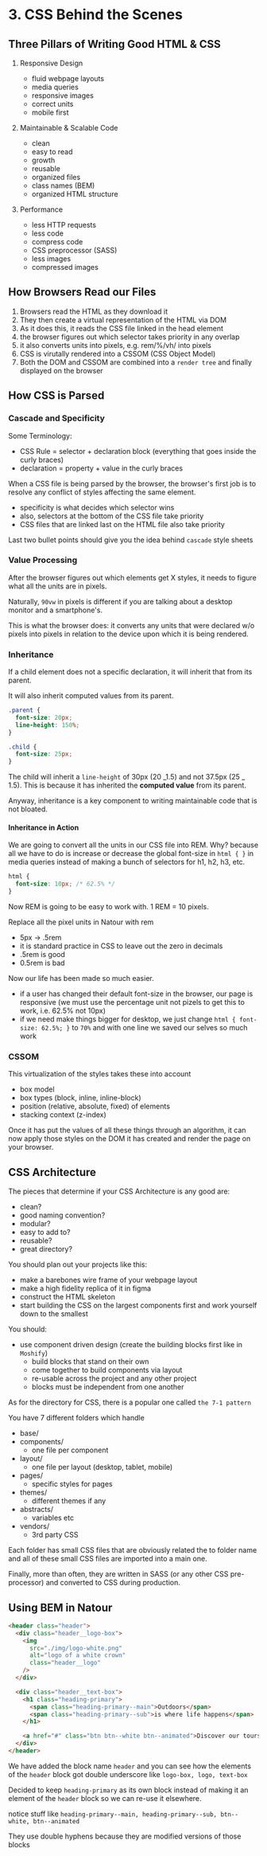 # 3. CSS Behind the Scenes

## Three Pillars of Writing Good HTML & CSS

1. Responsive Design

   - fluid webpage layouts
   - media queries
   - responsive images
   - correct units
   - mobile first

2. Maintainable & Scalable Code

   - clean
   - easy to read
   - growth
   - reusable
   - organized files
   - class names (BEM)
   - organized HTML structure

3. Performance
   - less HTTP requests
   - less code
   - compress code
   - CSS preprocessor (SASS)
   - less images
   - compressed images

## How Browsers Read our Files

1. Browsers read the HTML as they download it
2. They then create a virtual representation of the HTML via DOM
3. As it does this, it reads the CSS file linked in the head element
4. the browser figures out which selector takes priority in any overlap
5. it also converts units into pixels, e.g. rem/%/vh/ into pixels
6. CSS is virutally rendered into a CSSOM (CSS Object Model)
7. Both the DOM and CSSOM are combined into a `render tree` and finally displayed on the browser

## How CSS is Parsed

### Cascade and Specificity

Some Terminology:

- CSS Rule = selector + declaration block (everything that goes inside the curly braces)
- declaration = property + value in the curly braces

When a CSS file is being parsed by the browser, the browser's first job is to resolve any conflict of styles affecting the same element.

- specificity is what decides which selector wins
- also, selectors at the bottom of the CSS file take priority
- CSS files that are linked last on the HTML file also take priority

Last two bullet points should give you the idea behind `cascade` style sheets

### Value Processing

After the browser figures out which elements get X styles, it needs to figure what all the units are in pixels.

Naturally, `90vw` in pixels is different if you are talking about a desktop monitor and a smartphone's.

This is what the browser does: it converts any units that were declared w/o pixels into pixels in relation to the device upon which it is being rendered.

### Inheritance

If a child element does not a specific declaration, it will inherit that from its parent.

It will also inherit computed values from its parent.

```css
.parent {
  font-size: 20px;
  line-height: 150%;
}

.child {
  font-size: 25px;
}
```

The child will inherit a `line-height` of 30px (20 _1.5) and not 37.5px (25 _ 1.5). This is because it has inherited the **computed value** from its parent.

Anyway, inheritance is a key component to writing maintainable code that is not bloated.

#### Inheritance in Action

We are going to convert all the units in our CSS file into REM. Why? because all we have to do is increase or decrease the global font-size in `html { }` in media queries instead of making a bunch of selectors for h1, h2, h3, etc.

```css
html {
  font-size: 10px; /* 62.5% */
}
```

Now REM is going to be easy to work with. 1 REM = 10 pixels.

Replace all the pixel units in Natour with rem

- 5px -> .5rem
- it is standard practice in CSS to leave out the zero in decimals
- .5rem is good
- 0.5rem is bad

Now our life has been made so much easier.

- if a user has changed their default font-size in the browser, our page is responsive (we must use the percentage unit not pizels to get this to work, i.e. 62.5% not 10px)
- if we need make things bigger for desktop, we just change `html { font-size: 62.5%; }` to `70%` and with one line we saved our selves so much work

### CSSOM

This virtualization of the styles takes these into account

- box model
- box types (block, inline, inline-block)
- position (relative, absolute, fixed) of elements
- stacking context (z-index)

Once it has put the values of all these things through an algorithm, it can now apply those styles on the DOM it has created and render the page on your browser.

## CSS Architecture

The pieces that determine if your CSS Architecture is any good are:

- clean?
- good naming convention?
- modular?
- easy to add to?
- reusable?
- great directory?

You should plan out your projects like this:

- make a barebones wire frame of your webpage layout
- make a high fidelity replica of it in figma
- construct the HTML skeleton
- start building the CSS on the largest components first and work yourself down to the smallest

You should:

- use component driven design (create the building blocks first like in `Moshify`)
  - build blocks that stand on their own
  - come together to build components via layout
  - re-usable across the project and any other project
  - blocks must be independent from one another

As for the directory for CSS, there is a popular one called `the 7-1 pattern`

You have 7 different folders which handle

- base/
- components/
  - one file per component
- layout/
  - one file per layout (desktop, tablet, mobile)
- pages/
  - specific styles for pages
- themes/
  - different themes if any
- abstracts/
  - variables etc
- vendors/
  - 3rd party CSS

Each folder has small CSS files that are obviously related the to folder name and all of these small CSS files are imported into a main one.

Finally, more than often, they are written in SASS (or any other CSS pre-processor) and converted to CSS during production.

## Using BEM in Natour

```html
<header class="header">
  <div class="header__logo-box">
    <img
      src="./img/logo-white.png"
      alt="logo of a white crown"
      class="header__logo"
    />
  </div>

  <div class="header__text-box">
    <h1 class="heading-primary">
      <span class="heading-primary--main">Outdoors</span>
      <span class="heading-primary--sub">is where life happens</span>
    </h1>

    <a href="#" class="btn btn--white btn--animated">Discover our tours</a>
  </div>
</header>
```

We have added the block name `header` and you can see how the elements of the `header` block got double underscore like `logo-box, logo, text-box`

Decided to keep `heading-primary` as its own block instead of making it an element of the `header` block so we can re-use it elsewhere.

notice stuff like `heading-primary--main, heading-primary--sub, btn--white, btn--animated`

They use double hyphens because they are modified versions of those blocks
